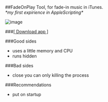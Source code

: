 ##FadeOnPlay
Tool, for fade-in music in iTunes.
<br/>
_\*my first expirience in AppleScripting\*_

![image](https://dl.dropboxusercontent.com/u/7624831/_soft/FadeOnPlay.ico)

###[[ Download app ]](https://dl.dropboxusercontent.com/u/7624831/_soft/FadeOnPlay.zip)


###Good sides
* uses a little memory and CPU
* runs hidden

###Bad sides
* close you can only killing the process

###Recommendations
* put on startup
